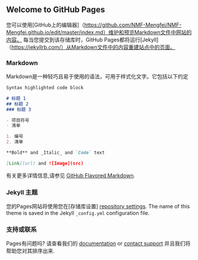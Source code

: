 ## Welcome to GitHub Pages

您可以使用[GitHub上的编辑器]（https://github.com/NMF-Mengfei/NMF-Mengfei.github.io/edit/master/index.md）维护和预览Markdown文件中网站的内容。
每当您提交到该存储库时，GitHub Pages都将运行[Jekyll]（https://jekyllrb.com/）从Markdown文件中的内容重建站点中的页面。

### Markdown

Markdown是一种轻巧且易于使用的语法，可用于样式化文字。它包括以下约定

```markdown
Syntax highlighted code block

# 标题 1
## 标题 2
### 标题 3

- 项目符号
- 清单

1. 编号
2. 清单

**Bold** and _Italic_ and `Code` text

[Link](url) and ![Image](src)
```

有关更多详情信息,请参见 [GitHub Flavored Markdown](https://guides.github.com/features/mastering-markdown/).

### Jekyll 主题

您的Pages网站将使用您在[存储库设置] [repository settings](https://github.com/NMF-Mengfei/NMF-Mengfei.github.io/settings). The name of this theme is saved in the Jekyll `_config.yml` configuration file.


### 支持或联系

Pages有问题吗? 请查看我们的 [documentation](https://help.github.com/categories/github-pages-basics/) or [contact support](https://github.com/contact) 并且我们将帮助您对其排序出来.
